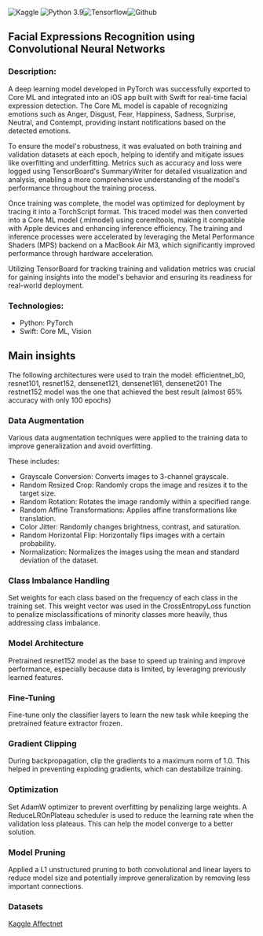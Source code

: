 ![Kaggle](https://img.shields.io/badge/Dataset-Kaggle-blue.svg) ![Python 3.9](https://img.shields.io/badge/Python-3.9-brightgreen.svg)![Tensorflow](https://aleen42.github.io/badges/src/tensorflow.svg)![Github](https://aleen42.github.io/badges/src/github.svg)

## Facial Expressions Recognition using Convolutional Neural Networks

### Description:
A deep learning model developed in PyTorch was successfully exported to Core ML and integrated into an iOS app built with Swift for real-time facial expression detection. The Core ML model is capable of recognizing emotions such as Anger, Disgust, Fear, Happiness, Sadness, Surprise, Neutral, and Contempt, providing instant notifications based on the detected emotions.

To ensure the model's robustness, it was evaluated on both training and validation datasets at each epoch, helping to identify and mitigate issues like overfitting and underfitting. Metrics such as accuracy and loss were logged using TensorBoard's SummaryWriter for detailed visualization and analysis, enabling a more comprehensive understanding of the model's performance throughout the training process.

Once training was complete, the model was optimized for deployment by tracing it into a TorchScript format. This traced model was then converted into a Core ML model (.mlmodel) using coremltools, making it compatible with Apple devices and enhancing inference efficiency. The training and inference processes were accelerated by leveraging the Metal Performance Shaders (MPS) backend on a MacBook Air M3, which significantly improved performance through hardware acceleration.

Utilizing TensorBoard for tracking training and validation metrics was crucial for gaining insights into the model's behavior and ensuring its readiness for real-world deployment.

### Technologies:
- Python: PyTorch
- Swift: Core ML, Vision

## Main insights

The following architectures were used to train the model: efficientnet_b0, resnet101, resnet152, densenet121, densenet161, densenet201
The restnet152 model was the one that achieved the best result (almost 65% accuracy with only 100 epochs)

### Data Augmentation
Various data augmentation techniques were applied to the training data to improve generalization and avoid overfitting. 

These includes:
* Grayscale Conversion: Converts images to 3-channel grayscale.
* Random Resized Crop: Randomly crops the image and resizes it to the target size.
* Random Rotation: Rotates the image randomly within a specified range.
* Random Affine Transformations: Applies affine transformations like translation.
* Color Jitter: Randomly changes brightness, contrast, and saturation.
* Random Horizontal Flip: Horizontally flips images with a certain probability.
* Normalization: Normalizes the images using the mean and standard deviation of the dataset.

### Class Imbalance Handling
Set weights for each class based on the frequency of each class in the training set. This weight vector was used in the CrossEntropyLoss function to penalize misclassifications of minority classes more heavily, thus addressing class imbalance.

### Model Architecture
Pretrained resnet152 model as the base to speed up training and improve performance, especially because data is limited, by leveraging previously learned features.

### Fine-Tuning
Fine-tune only the classifier layers to learn the new task while keeping the pretrained feature extractor frozen.

### Gradient Clipping
During backpropagation, clip the gradients to a maximum norm of 1.0. This helped in preventing exploding gradients, which can destabilize training.

### Optimization
Set AdamW optimizer to prevent overfitting by penalizing large weights.
A ReduceLROnPlateau scheduler is used to reduce the learning rate when the validation loss plateaus. This can help the model converge to a better solution.

### Model Pruning
Applied a L1 unstructured pruning to both convolutional and linear layers to reduce model size and potentially improve generalization by removing less important connections.

### Datasets
[Kaggle Affectnet](https://www.kaggle.com/datasets/thienkhonghoc/affectnet)
